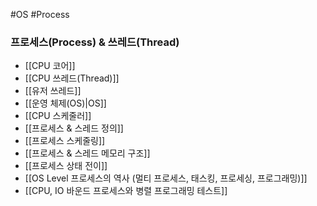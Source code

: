 
#OS #Process 

### 프로세스(Process) & 쓰레드(Thread)
- [[CPU 코어]]
- [[CPU 쓰레드(Thread)]]
- [[유저 쓰레드]]
- [[운영 체제(OS)|OS]]
- [[CPU 스케줄러]]
- [[프로세스 & 스레드 정의]]
- [[프로세스 스케줄링]]
- [[프로세스 & 스레드 메모리 구조]]
- [[프로세스 상태 전이]]
- [[OS Level 프로세스의 역사 (멀티 프로세스, 태스킹, 프로세싱, 프로그래밍)]]
- [[CPU, IO 바운드 프로세스와 병렬 프로그래밍 테스트]]